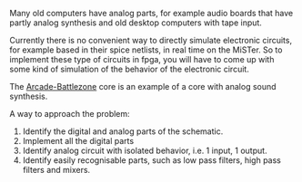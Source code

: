 Many old computers have analog parts, for example audio boards that have partly analog synthesis and old desktop computers with tape input.

Currently there is no convenient way to directly simulate electronic circuits, for example based in their spice netlists, in real time on the MiSTer.
So to implement these type of circuits in fpga, you will have to come up with some kind of simulation of the behavior of the electronic circuit.

The [Arcade-Battlezone](https://github.com/jopdorp/Arcade-BattleZone_MiSTer) core is an example of a core with analog sound synthesis.

A way to approach the problem:

1. Identify the digital and analog parts of the schematic.
1. Implement all the digital parts
1. Identify analog circuit with isolated behavior, i.e. 1 input, 1 output.
1. Identify easily recognisable parts, such as low pass filters, high pass filters and mixers. 